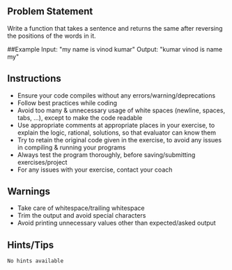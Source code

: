 ## Problem Statement
Write a function that takes a sentence and returns the same after reversing the positions of the words in it.

##Example
	Input:
		"my name is vinod kumar"
	Output:
		"kumar vinod is name my"


## Instructions
- Ensure your code compiles without any errors/warning/deprecations 
- Follow best practices while coding
- Avoid too many & unnecessary usage of white spaces (newline, spaces, tabs, ...), except to make the code readable
- Use appropriate comments at appropriate places in your exercise, to explain the logic, rational, solutions, so that evaluator can know them  
- Try to retain the original code given in the exercise, to avoid any issues in compiling & running your programs
- Always test the program thoroughly, before saving/submitting exercises/project
- For any issues with your exercise, contact your coach


## Warnings
- Take care of whitespace/trailing whitespace
- Trim the output and avoid special characters
- Avoid printing unnecessary values other than expected/asked output

## Hints/Tips
	No hints available